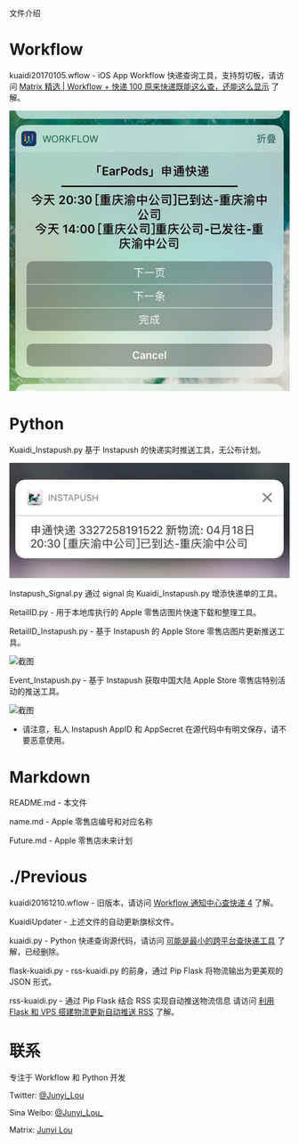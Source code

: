 文件介绍

Workflow
===========
kuaidi20170105.wflow -  iOS App Workflow 快递查询工具，支持剪切板，请访问 [Matrix 精选 | Workflow + 快递 100 原来快递既能这么查，还能这么显示](http://sspai.com/36871) 了解。

![截图](/bkP/workflow.jpg)

Python
===========
Kuaidi_Instapush.py 基于 Instapush 的快递实时推送工具，无公布计划。

![截图](/bkP/kuaidi.jpg)

Instapush_Signal.py 通过 signal 向 Kuaidi_Instapush.py 增添快递单的工具。

RetailID.py - 用于本地库执行的 Apple 零售店图片快速下载和整理工具。

RetailID_Instapush.py - 基于 Instapush 的 Apple Store 零售店图片更新推送工具。

![截图](/retailid.jpg)

Event_Instapush.py - 基于 Instapush 获取中国大陆 Apple Store 零售店特别活动的推送工具。

![截图](/event.jpg)

* 请注意，私人 Instapush AppID 和 AppSecret 在源代码中有明文保存，请不要恶意使用。

Markdown
===========
README.md - 本文件

name.md - Apple 零售店编号和对应名称

Future.md - Apple 零售店未来计划

./Previous
==========
kuaidi20161210.wflow - 旧版本，请访问 [Workflow 通知中心查快递 4](http://matrix.sspai.com/p/d384dd60) 了解。

KuaidiUpdater - 上述文件的自动更新旗标文件。

kuaidi.py - Python 快递查询源代码，请访问 [可能是最小的跨平台查快递工具](http://matrix.sspai.com/p/d006b320 ) 了解，已经删除。

flask-kuaidi.py - rss-kuaidi.py 的前身，通过 Pip Flask 将物流输出为更美观的 JSON 形式。

rss-kuaidi.py - 通过 Pip Flask 结合 RSS 实现自动推送物流信息 请访问 [利用 Flask 和 VPS 搭建物流更新自动推送 RSS](http://matrix.sspai.com/p/da505de0) 了解。

联系
=======
专注于 Workflow 和 Python 开发

Twitter: [@Junyi_Lou](https://twitter.com/Junyi_Lou "@Junyi_Lou") 

Sina Weibo: [@Junyi_Lou_](https://weibo.com/n/Junyi_Lou_ "@Junyi_Lou_")

Matrix: [Junyi Lou](http://matrix.sspai.com/p/da7b1760 "Junyi Lou - Matrix")
